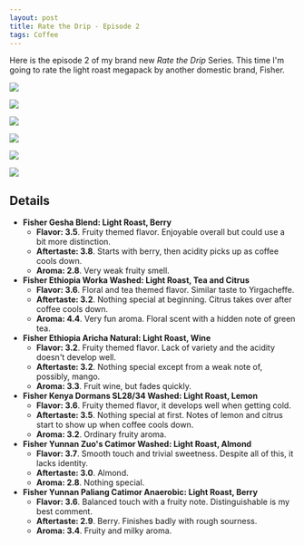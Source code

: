 ```yaml
---
layout: post
title: Rate the Drip - Episode 2
tags: Coffee
---
```


Here is the episode 2 of my brand new *Rate the Drip* Series. This time I'm going to rate the light roast megapack by another domestic brand, Fisher.



![](https://jiaxi-github-pages-photohost.oss-cn-beijing.aliyuncs.com/pyreneesalpaca/images/2021-12-21-fisher-light-1.png)

![](https://jiaxi-github-pages-photohost.oss-cn-beijing.aliyuncs.com/pyreneesalpaca/images/2021-12-21-fisher-light-2.png)

![](https://jiaxi-github-pages-photohost.oss-cn-beijing.aliyuncs.com/pyreneesalpaca/images/2021-12-21-fisher-light-3.png)

![](https://jiaxi-github-pages-photohost.oss-cn-beijing.aliyuncs.com/pyreneesalpaca/images/2021-12-21-fisher-light-4.png)

![](https://jiaxi-github-pages-photohost.oss-cn-beijing.aliyuncs.com/pyreneesalpaca/images/2021-12-21-fisher-light-5.png)

![](https://jiaxi-github-pages-photohost.oss-cn-beijing.aliyuncs.com/pyreneesalpaca/images/2021-12-21-fisher-light-6.png)

## Details

- **Fisher Gesha Blend: Light Roast, Berry**
  - **Flavor: 3.5**. Fruity themed flavor. Enjoyable overall but could use a bit more distinction.
  - **Aftertaste: 3.8**. Starts with berry, then acidity picks up as coffee cools down.
  - **Aroma: 2.8**. Very weak fruity smell.
- **Fisher Ethiopia Worka Washed: Light Roast, Tea and Citrus**
  - **Flavor: 3.6**. Floral and tea themed flavor. Similar taste to Yirgacheffe.
  - **Aftertaste: 3.2**. Nothing special at beginning. Citrus takes over after coffee cools down.
  - **Aroma: 4.4**. Very fun aroma. Floral scent with a hidden note of green tea.
- **Fisher Ethiopia Aricha Natural: Light Roast, Wine**
  - **Flavor: 3.2**. Fruity themed flavor. Lack of variety and the acidity doesn't develop well.
  - **Aftertaste: 3.2**. Nothing special except from a weak note of, possibly, mango.
  - **Aroma: 3.3**. Fruit wine, but fades quickly.
- **Fisher Kenya Dormans SL28/34 Washed: Light Roast, Lemon**
  - **Flavor: 3.6**. Fruity themed flavor, it develops well when getting cold.
  - **Aftertaste: 3.5**. Nothing special at first. Notes of lemon and citrus start to show up when coffee cools down.
  - **Aroma: 3.2**. Ordinary fruity aroma.
- **Fisher Yunnan Zuo's Catimor Washed: Light Roast, Almond**
  - **Flavor: 3.7**. Smooth touch and trivial sweetness. Despite all of this, it lacks identity.
  - **Aftertaste: 3.0**. Almond.
  - **Aroma: 2.8**. Nothing special.
- **Fisher Yunnan Paliang Catimor Anaerobic: Light Roast, Berry**
  - **Flavor: 3.6**. Balanced touch with a fruity note. Distinguishable is my best comment.
  - **Aftertaste: 2.9**. Berry. Finishes badly with rough sourness.
  - **Aroma: 3.4**. Fruity and milky aroma.

